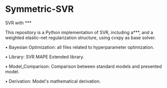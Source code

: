 # Symmetric-SVR
SVR with ***

This repository is a Python implementation of SVR, including a***, and a weighted elastic-net regularization structure, using cvxpy as base solver.  

•	Bayesian Optimization: all files related to hyperparameter optimization.

•	Library: SVR MAPE Extended library.

•	Model_Comparison: Comparison between standard models and presented model.

•	Derivation: Model's mathematical derivation.
